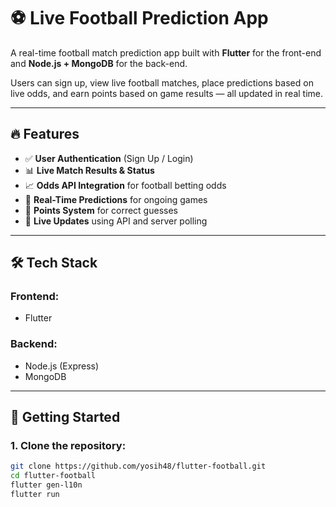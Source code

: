 # ⚽ Live Football Prediction App

A real-time football match prediction app built with **Flutter** for the front-end and **Node.js + MongoDB** for the back-end.

Users can sign up, view live football matches, place predictions based on live odds, and earn points based on game results — all updated in real time.

---

## 🔥 Features

- ✅ **User Authentication** (Sign Up / Login)
- 📊 **Live Match Results & Status**
- 📈 **Odds API Integration** for football betting odds
- 🧠 **Real-Time Predictions** for ongoing games
- 🏅 **Points System** for correct guesses
- 🔁 **Live Updates** using API and server polling

---

## 🛠️ Tech Stack

### Frontend:
- Flutter

### Backend:
- Node.js (Express)
- MongoDB

---

## 🚀 Getting Started

### 1. Clone the repository:
```bash
git clone https://github.com/yosih48/flutter-football.git
cd flutter-football
flutter gen-l10n
flutter run

